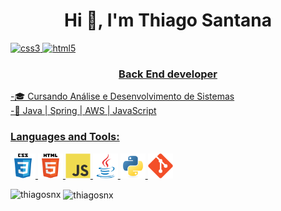 <link rel="stylesheet" href="https://cdnjs.cloudflare.com/ajax/libs/font-awesome/6.0.0-beta3/css/all.min.css">

<h1 align="center">Hi 👋, I'm Thiago Santana</h1>
<p align="left"> <a href="https://www.linkedin.com/in/thiagosantanacq/" target="_blank" rel="noreferrer"> <img src="https://raw.githubusercontent.com/rahuldkjain/github-profile-readme-generator/master/src/images/icons/Social/linked-in-alt.svg" alt="css3" width="30px" height="40"/> </a> <a href="https://thiagosantana.netlify.app/" target="_blank" rel="noreferrer"> <img src="https://raw.githubusercontent.com/rahuldkjain/github-profile-readme-generator/master/src/images/icons/Social/codepen.svg" alt="html5" width="30px" >


<h3 align="center">Back End developer</h3>
-🎓 Cursando Análise e Desenvolvimento de Sistemas<br>
-👾 Java | Spring | AWS | JavaScript<br>




<h3 align="left">Languages and Tools:</h3>
<p align="left"> <a href="https://www.w3schools.com/css/" target="_blank" rel="noreferrer"> <img src="https://raw.githubusercontent.com/devicons/devicon/master/icons/css3/css3-original-wordmark.svg" alt="css3" width="40" height="40"/> </a> <a href="https://www.w3.org/html/" target="_blank" rel="noreferrer"> <img src="https://raw.githubusercontent.com/devicons/devicon/master/icons/html5/html5-original-wordmark.svg" alt="html5" width="40" height="40"/> </a> <a href="https://developer.mozilla.org/en-US/docs/Web/JavaScript" target="_blank" rel="noreferrer"> <img src="https://raw.githubusercontent.com/devicons/devicon/master/icons/javascript/javascript-original.svg" alt="javascript" width="40" height="40"/> </a>
<a href="" target="_blank" rel="noreferrer"> <img src="https://raw.githubusercontent.com/devicons/devicon/master/icons/java/java-original.svg" alt="javat" width="40" height="40"/> </a>
  <a href="" target="_blank" rel="noreferrer"> <img src="https://raw.githubusercontent.com/devicons/devicon/master/icons/python/python-original.svg" alt="python" width="40" height="40"/> </a>
   <a href="" target="_blank" rel="noreferrer"> <img src="https://raw.githubusercontent.com/devicons/devicon/master/icons/git/git-original.svg" alt="python" width="40" height="40"/> </a>

  
  
</p>
</p>

<p><img align="left" src="https://github-readme-stats.vercel.app/api/top-langs?username=thiagosnx&show_icons=true&locale=en&layout=compact" alt="thiagosnx" /></p>

<p>&nbsp;<img align="center" src="https://github-readme-stats.vercel.app/api?username=thiagosnx&show_icons=true&locale=en" alt="thiagosnx" /></p>
